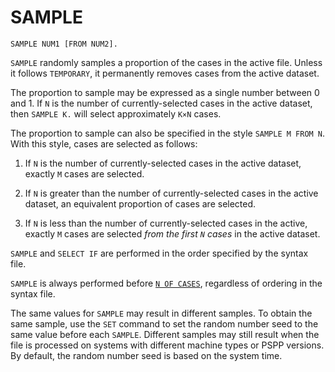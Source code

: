 # SAMPLE

```
SAMPLE NUM1 [FROM NUM2].
```

`SAMPLE` randomly samples a proportion of the cases in the active
file.  Unless it follows `TEMPORARY`, it permanently removes cases
from the active dataset.

The proportion to sample may be expressed as a single number between 0
and 1.  If `N` is the number of currently-selected cases in the active
dataset, then `SAMPLE K.` will select approximately `K×N` cases.

The proportion to sample can also be specified in the style `SAMPLE M
FROM N`.  With this style, cases are selected as follows:

1. If `N` is the number of currently-selected cases in the active
   dataset, exactly `M` cases are selected.

2. If `N` is greater than the number of currently-selected cases in
   the active dataset, an equivalent proportion of cases are selected.

3. If `N` is less than the number of currently-selected cases in the
   active, exactly `M` cases are selected *from the first `N` cases*
   in the active dataset.

`SAMPLE` and `SELECT IF` are performed in the order specified by the
syntax file.

`SAMPLE` is always performed before [`N OF CASES`](n.md), regardless
of ordering in the syntax file.

The same values for `SAMPLE` may result in different samples.  To
obtain the same sample, use the `SET` command to set the random number
seed to the same value before each `SAMPLE`.  Different samples may
still result when the file is processed on systems with different
machine types or PSPP versions.  By default, the random number seed is
based on the system time.

